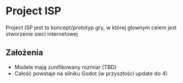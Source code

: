 # Project ISP

Project ISP jest to koncept/prototyp gry, w której głownym celem jest stworzenie sieci internetowej

## Założenia
- Modele mają zunifikowany rozmiar (TBD)
- Całość powstaje na silniku Godot (w przyszłości update do 4)

